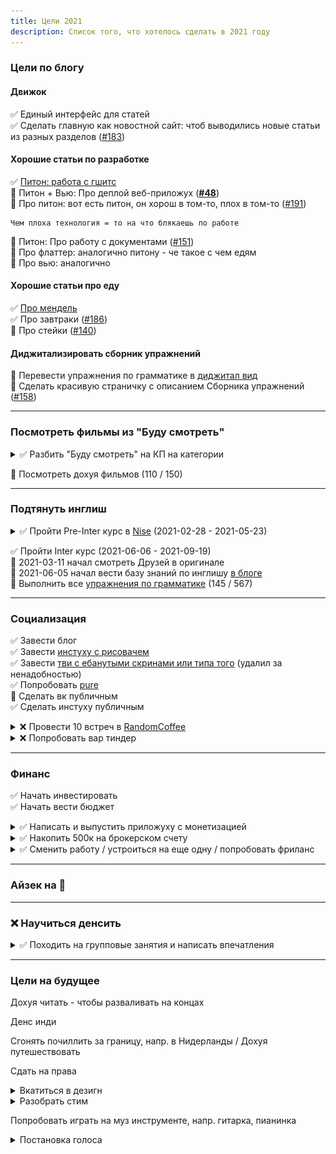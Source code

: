```yaml
---
title: Цели 2021 
description: Список того, что хотелось сделать в 2021 году  
---
```


[comment]: <> (✅ 🚧 ❌)

### Цели по блогу

#### Движок

✅ Единый интерфейс для статей<br>
✅ Сделать главную как новостной сайт: чтоб выводились новые статьи из разных разделов ([#183](https://github.com/potykion/potykion.github.io/issues/183))

#### Хорошие статьи по разработке

✅ [Питон: работа с гшитс](/dev/py/gsheets)<br>
🚧 Питон + Вью: Про деплой веб-приложух ([**#48**](https://github.com/potykion/potykion.github.io/issues/48))<br>
🚧 Про питон: вот есть питон, он хорош в том-то, плох в том-то ([#191](https://github.com/potykion/potykion.github.io/issues/191))<br>
  
    Чем плоха технология = то на что блякаешь по работе  

🚧 Питон: Про работу с документами ([#151](https://github.com/potykion/potykion.github.io/issues/151))<br>
🚧 Про флаттер: аналогично питону - че такое с чем едям<br>
🚧 Про вью: аналогично<br>

#### Хорошие статьи про еду

✅ [Про мендель](/archive/food/outside/mendel)<br>
✅ Про завтраки ([#186](https://github.com/potykion/potykion.github.io/issues/186))<br>
🚧 Про стейки ([#140](https://github.com/potykion/potykion.github.io/issues/140))<br>

#### Диджитализировать сборник упражнений

🚧 Перевести упражнения по грамматике в [диджитал вид](/archive/eng/toc)<br>
🚧 Сделать красивую страничку с описанием Сборника упражнений ([#158](https://github.com/potykion/potykion.github.io/issues/158))


---

### Посмотреть фильмы из "Буду смотреть"

<details class="right-details">
  <summary >
    ✅ Разбить "Буду смотреть" на КП на категории
  </summary>

- [есть на КП](https://www.kinopoisk.ru/user/4445656/movies/)
- [есть в Окко](https://www.kinopoisk.ru/user/4445656/movies/list/type/452552)
- [нет на КП и Окко](https://www.kinopoisk.ru/user/4445656/movies/list/type/452553/)
- [серики](https://www.kinopoisk.ru/user/4445656/movies/list/type/449698/)

</details>

🚧 Посмотреть дохуя фильмов (110 / 150)

---

### Подтянуть инглиш

<details class="right-details">
  <summary >
    ✅ Пройти Pre-Inter курс в <a href="https://nowispeakenglish.com/">Nise</a> (2021-02-28 - 2021-05-23)
  </summary>

  ```  
  Курс выходного дня. Старт 07 февраля
  - С 07 февраля по 13 июня
  - Мини-группа до 6 человек
  - 3 занятия по воскресеньям с 12 до 17 с 2-мя перерывами

  Комплексный подход: разговорный английский и грамматика:
  - вспомнить все и разговориться
  - исправить ошибки и получить четкие ответы
  - увеличить словарный запас на 1500-2000 выражений

  По итогам вы увереннее общаетесь и лучше понимаете речь на слух.

  2 взноса по *19200₽*
  ```

Думал на Intermediate пойти, но за месяц группа не набралась. Предложили вар пойти к Pre-Intermediate - согласился. На
занятиях на чиличах сижу, если и потею, то на грамматике, но в самый раз.

</details>

✅ Пройти Inter курс (2021-06-06 - 2021-09-19)<br>
🚧 2021-03-11 начал смотреть Друзей в оригинале<br>
🚧 2021-06-05 начал вести базу знаний по инглишу [в блоге](/archive/eng/articles)<br>
🚧 Выполнить все [упражнения по грамматике](https://www.ozon.ru/product/angliyskiy-yazyk-grammatika-sbornik-uprazhneniy-golitsynskiy-yuriy-borisovich-225727453) (145 / 567)<br>

---

### Социализация

✅ Завести блог<br>
✅ Завести [инстуху с рисовачем](https://www.instagram.com/poty_risovach/)<br>
✅ Завести [тви с ебанутыми скринами или типа того](https://twitter.com/wiwpost) (удалил за ненадобностью)<br>
✅ Попробовать [pure](/cool-story/pure)<br>
🚧 Сделать вк публичным<br>
✅ Сделать инстуху публичным<br>

<details class="right-details">
  <summary>❌ Провести 10 встреч в <a href="https://random-coffee.ru/">RandomCoffee</a></summary>

  Провел 3 созвона, 1 встречу, было 2 слива - и ни с одним из челиков общения после встречи не произошло, да и не
  хотелось.<br>
  Типа общение было неплохим, но это больше было похоже на светсткую беседу:
  был челик из Норвегии, рассказывал, что там жить в 2 раза дороже; был челик из Калика, рассказывал, что его немного
  заебала разработка, и он собирается осваивать новые навыки; был челик из Питербрюха, рассказывал, что в 20 лет он
  работает, преподает, увлекается блокчечеином и собирается стать digital-nomad - все это интересно, но я ожидал большего.
  
  Ожидал, что завяжется какая-то дружба, но чет нет.

</details>


<details class="right-details">
  <summary>❌ Попробовать вар тиндер</summary>

  Ну словил я мэтч и чо???<br>
  Хз о чем говорить с незнакомым человеком + сразу люди обычно редко встречаются

</details>

---

### Финанс

✅ Начать инвестировать<br>
✅ Начать вести бюджет<br>

<details class="right-details">
  <summary>✅ Написать и выпустить приложуху с монетизацией</summary>

  [Яхточка](https://play.google.com/store/apps/details?id=dev.palka.yaxxxta), есть реклама и подписка на отключение рекламы.
  
  Но приложуху надо пиарить, иначе о ней никто не узнает

</details>

<details class="right-details">
  <summary>✅ Накопить 500к на брокерском счету</summary>

  Вкладываю 40к / мес. + решил, что [Инвесткопилка](https://www.tinkoff.ru/invest/moneybox/) и рублевый вклад это не 
  очень выгодно, поэтому перевел их на брокерский счет.

</details>

<details class="right-details">

<summary>✅ Сменить работу / устроиться на еще одну / попробовать фриланс</summary>

На текущей работе ничего не держит: бабос могу получать больше, в офисе часто ничего не происходит, задач
бывает нет.

</details>

---

### Айзек на 💯

<img-swiper>
  <img-block src="/images/n/isaac-progress-12-10.png" alt="Прогресс на 12.10.2021" ></img-block>
  <img-block src="/images/n/isaac-progress-06-09.png" alt="Прогресс на 06.09.2021" ></img-block>
  <img-block src="/images/n/isaac-progress.png"       alt="Прогресс на 12.08.2021" ></img-block>
</img-swiper>


---

### ❌ Научиться денсить

<details class="right-details">
  <summary>
  ✅ Походить на групповые занятия и написать <nuxt-link to="/cool-story/dance">впечатления</nuxt-link>
  </summary>

  - <a href="https://tancy.pro/">Protancy</a>
  - Нашел на якартах
  - Взял групповой пак по хип-хопу: 12 занятий, 3 раза в неделю по часу, прайс - 7к
  - Ходил с 25.01.2021 по 19.02.2021

</details>

---

### Цели на будущее

Дохуя читать - чтобы разваливать на концах

Денс инди

Сгонять почиллить за границу, напр. в Нидерланды / Дохуя путешествовать

Сдать на права

<details class="right-details">
  <summary>Вкатиться в дезигн</summary>

  Делаю бложек, приложуху, вообще нравится какой-то фронт делать. Хочется чтобы он был еще и супер
  сексуальным.
  Гугл выдает ссылочки на адобе - букв многа:
        
  ```
  how to mobile design
  https://xd.adobe.com/ideas/principles/app-design/10-dos-donts-mobile-app-design/
  https://xd.adobe.com/ideas/principles/app-design/

  How to web design
  https://xd.adobe.com/ideas/principles/web-design/web-page-design/
  https://medium.com/@Vincentxia77/beginners-guide-how-to-learn-web-designing-at-home-796c01b8c0c2
  ```

</details>

<details class="right-details">
  <summary>Разобрать стим</summary>

Хочется стим как-то отсортировать

У стима есть <a href="https://steamcommunity.com/dev/apikey">апишка</a>.

Там можно <a href="https://developer.valvesoftware.com/wiki/Steam_Web_API#GetOwnedGames_.28v0001.29">получить список игор</a>.

Полный запрос вот:

<code>http://api.steampowered.com/IPlayerService/GetOwnedGames/v0001/?key=XXXXXXXXXXXXXXXXXXXXXXXXXXXXXXXX&steamid=76561198028604497&format=json&include_appinfo=true&include_played_free_games=true</code>

</details>

Попробовать играть на муз инструменте, напр. гитарка, пианинка



<details class="right-details">
  <summary>Постановка голоса</summary>

Вообще не представляю что это такое, но мб интересно.

Одна из самых популярных контор - <a href="https://xn--b1abqffracbogz7j.xn--p1ai/">король говорит</a>.

</details>

        




